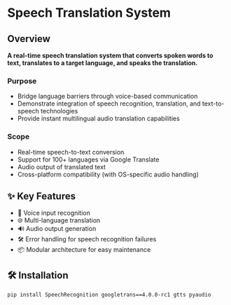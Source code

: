 # Speech Translation System

## Overview
**A real-time speech translation system that converts spoken words to text, translates to a target language, and speaks the translation.**

### Purpose
- Bridge language barriers through voice-based communication
- Demonstrate integration of speech recognition, translation, and text-to-speech technologies
- Provide instant multilingual audio translation capabilities

### Scope
- Real-time speech-to-text conversion
- Support for 100+ languages via Google Translate
- Audio output of translated text
- Cross-platform compatibility (with OS-specific audio handling)

## ✨ Key Features
- 🎤 Voice input recognition
- 🌐 Multi-language translation
- 🔊 Audio output generation
- 🛠 Error handling for speech recognition failures
- 📦 Modular architecture for easy maintenance

## 🛠 Installation
```bash
pip install SpeechRecognition googletrans==4.0.0-rc1 gtts pyaudio




